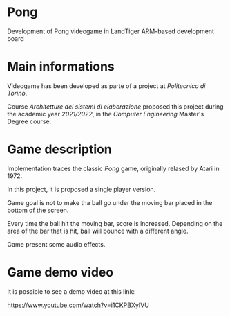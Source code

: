 # Pong
Development of Pong videogame in LandTiger ARM-based development board

# Main informations
Videogame has been developed as parte of a project at _Politecnico di Torino_.

Course _Architetture dei sistemi di elaborazione_ proposed this project during the academic year _2021/2022_, in the _Computer Engineering_ Master's Degree course.

# Game description
Implementation traces the classic _Pong_ game, originally relased by Atari in 1972.

In this project, it is proposed a single player version.

Game goal is not to make tha ball go under the moving bar placed in the bottom of the screen.

Every time the ball hit the moving bar, score is increased. Depending on the area of the bar that is hit, ball will bounce with a different angle.

Game present some audio effects.

# Game demo video
It is possible to see a demo video at this link:

https://www.youtube.com/watch?v=i1CKPBXyIVU
